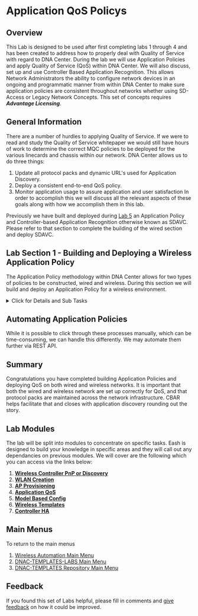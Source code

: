 # Application QoS Policys

## Overview
This Lab is designed to be used after first completing labs 1 through 4 and has been created to address how to properly deal with Quality of Service with regard to DNA Center. During the lab we will use Application Policies and apply Quality of Service (QoS) within DNA Center. We will also discuss, set up and use Controller Based Application Recognition. This allows Network Administrators the ability to configure network devices in an ongoing and programmatic manner from within DNA Center to make sure application policies are consistent throughout networks whether using SD-Access or Legacy Network Concepts. This set of concepts requires ***Advantage Licensing***.

## General Information
There are a number of hurdles to applying Quality of Service. If we were to read and study the Quality of Service whitepaper we would still have hours of work to determine the correct MQC policies to be deployed for the various linecards and chassis within our network. DNA Center allows us to do three things:
1. Update all protocol packs and dynamic URL's used for Application Discovery.
2. Deploy a consistent end-to-end QoS policy.
3. Monitor application usage to assure application and user satisfaction
In order to accomplish this we will discuss all the relevant aspects of these goals along with how we accomplish them in this lab.

Previously we have built and deployed during [Lab 5](https://github.com/kebaldwi/DNAC-TEMPLATES/tree/master/LABS/LAB5-Application-Policy/) an Application Policy and Controller-based Application Recognition otherwise known as SDAVC. Please refer to that section to complete the building of the wired section and deploy SDAVC.

## Lab Section 1 - Building and Deploying a Wireless Application Policy
The Application Policy methodology within DNA Center allows for two types of policies to be constructed, wired and wireless. During this section we will build and deploy an Application Policy for a wireless environment.

<details closed>
<summary> Click for Details and Sub Tasks</summary>

### Step 1 - ***Build Application Policy Draft***
1. Navigate to **Application Policy** within DNA Center through the menu *Policy>Application*.
   ![json](./images/module4-applicationqos/DNAC-AppPolicyNavigate.png?raw=true "Import JSON")
2. In the Application Policy page, click **Add Policy**. 
   ![json](./images/module4-applicationqos/DNAC-AppPolicy-0-Start.png?raw=true "Import JSON")
3. Enter `DNAC-Template-Lab` as the name for the Application Policy Name.
   ![json](./images/module4-applicationqos/DNAC-AppPolicy-1-Name.png?raw=true "Import JSON")
   
#### Site to Apply Policy
4. Click the **Site** and then on the popup on the right click **Edit Scope**
   ![json](./images/module4-applicationqos/DNAC-AppPolicy-2-Site.png?raw=true "Import JSON")
5. Put a tick next to *Floor 1*. Click **Save**  
   ![json](./images/module4-applicationqos/DNAC-AppPolicy-3-SiteEdit.png?raw=true "Import JSON")
6. Please note that the gear icon you may have noticed on the right of the floor allows access to either exclude devices or interfaces from the QoS Policy should it be required. 
   ![json](./images/module4-applicationqos/DNAC-AppPolicy-4-SiteExclude.png?raw=true "Import JSON")

#### Queuing Policy to Apply
7. Click the **CVD_QUEUING_PROFILE** link to open the Queuing Profile Editor.
   ![json](./images/module4-applicationqos/DNAC-AppPolicy-5-Queue.png?raw=true "Import JSON")
8. If you wished to deviate from the CVD Queuing Profile you could click **Add Profile**
   ![json](./images/module4-applicationqos/DNAC-AppPolicy-6-QueueCVD.png?raw=true "Import JSON")
9. Within the Queuing Profile Editor you would name the new profile and then adjust the sliders to set your queuing policy. Once complete you would click **Select** to use that policy. We will not deviate from the CVD standard at this time so click **Cancel**.
   ![json](./images/module4-applicationqos/DNAC-AppPolicy-7-QueueCustom.png?raw=true "Import JSON")

#### Host Tracking
10. Click the **Host Tracking Slider** to allow for QoS policy to work with endpoint mobility. When host tracking is turned on, Cisco DNA Center tracks the connectivity of the collaboration endpoints within the site scope and automatically reconfigures the ACL entries when the collaboration endpoints connect to the network or move from one interface to another. 
   ![json](./images/module4-applicationqos/DNAC-AppPolicy-8-Tracking.png?raw=true "Import JSON")

#### Saving Draft Policy
11. At this point we could save a copy of the Application Policy by selecting the three dots beside Deploy a pop up menu will appear.
   ![json](./images/module4-applicationqos/DNAC-AppPolicy-8.5-Menu.png?raw=true "Import JSON")
12. Click **Save Draft** from the pop up menu 
   ![json](./images/module4-applicationqos/DNAC-AppPolicy-9-SaveDraft.png?raw=true "Import JSON")

### Step 2 - ***Deploying Application Policy***
#### Preview Policy
1. Click the three dots beside Deploy a pop up menu will appear.
   ![json](./images/module4-applicationqos/DNAC-AppPolicy-8.5-Menu.png?raw=true "Import JSON")
2. Click **Preview** on the popup menu to preview the policy.
   ![json](./images/module4-applicationqos/DNAC-AppPolicy-10-PreviewStart.png?raw=true "Import JSON")
3. Click **Generate** on the popup on the right to generate the policy.
   ![json](./images/module4-applicationqos/DNAC-AppPolicy-11-PreviewGenerate.png?raw=true "Import JSON")
4. Click **View** on the popup on the right to view the policy.
   ![json](./images/module4-applicationqos/DNAC-AppPolicy-12-PreviewView.png?raw=true "Import JSON")
5. Take a look at the policy in the popup on the right.
   ![json](./images/module4-applicationqos/DNAC-AppPolicy-13-Preview.png?raw=true "Import JSON")

#### Deploy Policy
6. Click the **Deploy** and click **Yes** on the pop up that will appear.
   ![json](./images/module4-applicationqos/DNAC-AppPolicy-14-Deploy.png?raw=true "Import JSON")
7. Click the **Apply** on the pop up on the right that will appear. You could alternatively schedule this task.
   ![json](./images/module4-applicationqos/DNAC-AppPolicy-15-Apply.png?raw=true "Import JSON")
8. Another pop up will appear with the word *configuring* to symbolize the policy push.
   ![json](./images/module4-applicationqos/DNAC-AppPolicy-16-Configuring.png?raw=true "Import JSON")
9. The word *Success* should be displayed shortly after to symbolize the policy has been pushed. Click the Success link to view the deployed policy.
   ![json](./images/module4-applicationqos/DNAC-AppPolicy-17-Success.png?raw=true "Import JSON")
10. Another pop up will appear with the deployed policy which has been pushed.
   ![json](./images/module4-applicationqos/DNAC-AppPolicy-18-DeployedPolicy.png?raw=true "Import JSON")
11. After closing the popups you will notice two elements in the Application Policy page. The Draft Policy which can be reused and the Policy as pushed to the site..
   ![json](./images/module4-applicationqos/DNAC-AppPolicy-19-DraftAndPolicy.png?raw=true "Import JSON")

At this point you have successfully pushed a CVD QoS Policy to the network.

</details>

## Automating Application Policies
While it is possible to click through these processes manually, which can be time-consuming, we can handle this differently. We may automate them further via REST API.

## Summary
Congratulations you have completed building Application Policies and deploying QoS on both wired and wireless networks. It is important that both the wired and wireless network are set up correctly for QoS, and that protocol packs are maintained across the network infrastructure. CBAR helps facilitate that and closes with application discovery rounding out the story.

## Lab Modules
The lab will be split into modules to concentrate on specific tasks. Eash is designed to build your knowledge in specific areas and they will call out any dependancies on previous modules. We will cover are the following which you can access via the links below:

1. [**Wireless Controller PnP or Discovery**](./module1-ctrlpnpdiscovery.md)
2. [**WLAN Creation**](./module2-wlans.md)
3. [**AP Provisioning**](./module3-approvisioning.md)
4. [**Application QoS**](./module4-applicationqos.md)
5. [**Model Based Config**](./module5-modelbasedconfig.md)
6. [**Wireless Templates**](./module6-wirelesstemplates.md)
7. [**Controller HA**](./module3-controllerha.md)

## Main Menus
To return to the main menus
1. [Wireless Automation Main Menu](./README.md)
2. [DNAC-TEMPLATES-LABS Main Menu](../README.md)
3. [DNAC-TEMPLATES Repository Main Menu](../../README.md)

## Feedback
If you found this set of Labs helpful, please fill in comments and [give feedback](https://app.smartsheet.com/b/form/f75ce15c2053435283a025b1872257fe) on how it could be improved.
